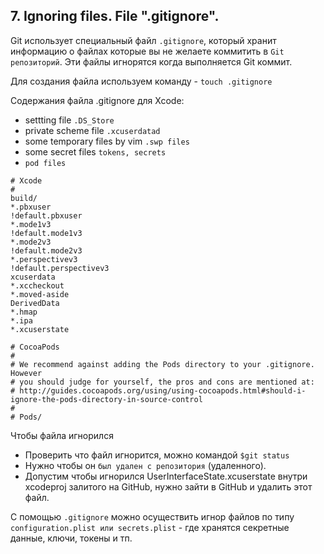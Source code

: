 
## 7. Ignoring files. File ".gitignore".

Git использует специальный файл `.gitignore`, который хранит информацию о файлах которые вы не желаете коммитить в `Git репозиторий`. Эти файлы игнорятся когда выполняется Git коммит.

Для создания файла используем команду - 
`touch .gitignore`

Содержания файла .gitignore для Xcode:
* settting file `.DS_Store`
* private scheme file `.xcuserdatad`
* some temporary files by vim `.swp files`
* some secret files `tokens, secrets`
* `pod files`

```
# Xcode
#
build/
*.pbxuser
!default.pbxuser
*.mode1v3
!default.mode1v3
*.mode2v3
!default.mode2v3
*.perspectivev3
!default.perspectivev3
xcuserdata
*.xccheckout
*.moved-aside
DerivedData
*.hmap
*.ipa
*.xcuserstate

# CocoaPods
#
# We recommend against adding the Pods directory to your .gitignore. However
# you should judge for yourself, the pros and cons are mentioned at:
# http://guides.cocoapods.org/using/using-cocoapods.html#should-i-ignore-the-pods-directory-in-source-control
#
# Pods/
```

Чтобы файла игнорился 
* Проверить что файл игнорится, можно командой `$git status`
* Нужно чтобы он `был удален с репозитория` (удаленного).
* Допустим чтобы игнорился UserInterfaceState.xcuserstate внутри xcodeproj залитого на GitHub, нужно зайти в GitHub и удалить этот файл.

С помощью `.gitignore` можно осуществить игнор файлов по типу `configuration.plist или secrets.plist` - где хранятся секретные данные, ключи, токены и тп.




